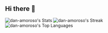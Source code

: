 ## Hi there 👋
![dan-amoroso's Stats](https://github-readme-stats.vercel.app/api?username=dan-amoroso&theme=vue-dark&show_icons=true&hide_border=true&count_private=true)
![dan-amoroso's Streak](https://github-readme-streak-stats.herokuapp.com/?user=dan-amoroso&theme=vue-dark&hide_border=true)
![dan-amoroso's Top Languages](https://github-readme-stats.vercel.app/api/top-langs/?username=dan-amoroso&theme=vue-dark&show_icons=true&hide_border=true&layout=compact)

<!--
**dan-amoroso/dan-amoroso** is a ✨ _special_ ✨ repository because its `README.md` (this file) appears on your GitHub profile.

Here are some ideas to get you started:

- 🔭 I’m currently working on ...
- 🌱 I’m currently learning ...
- 👯 I’m looking to collaborate on ...
- 🤔 I’m looking for help with ...
- 💬 Ask me about ...
- 📫 How to reach me: ...
- 😄 Pronouns: ...
- ⚡ Fun fact: ...
-->
